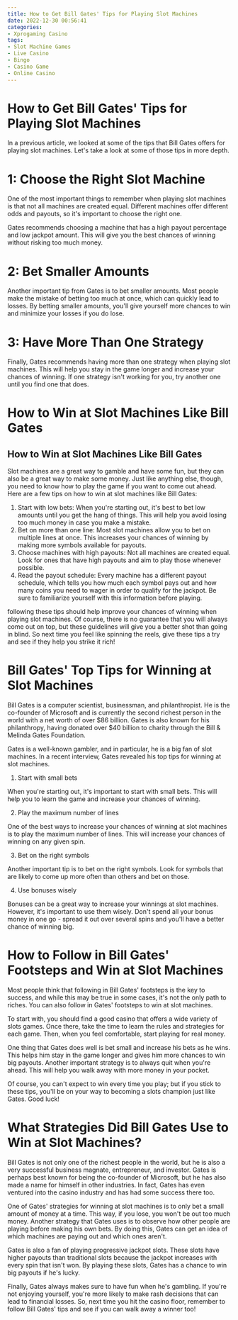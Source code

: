```yaml
---
title: How to Get Bill Gates' Tips for Playing Slot Machines
date: 2022-12-30 00:56:41
categories:
- Xprogaming Casino
tags:
- Slot Machine Games
- Live Casino
- Bingo
- Casino Game
- Online Casino
---
```



#  How to Get Bill Gates' Tips for Playing Slot Machines

In a previous article, we looked at some of the tips that Bill Gates offers for playing slot machines. Let's take a look at some of those tips in more depth.

# 1: Choose the Right Slot Machine

One of the most important things to remember when playing slot machines is that not all machines are created equal. Different machines offer different odds and payouts, so it's important to choose the right one.

Gates recommends choosing a machine that has a high payout percentage and low jackpot amount. This will give you the best chances of winning without risking too much money.

# 2: Bet Smaller Amounts

Another important tip from Gates is to bet smaller amounts. Most people make the mistake of betting too much at once, which can quickly lead to losses. By betting smaller amounts, you'll give yourself more chances to win and minimize your losses if you do lose.

# 3: Have More Than One Strategy

Finally, Gates recommends having more than one strategy when playing slot machines. This will help you stay in the game longer and increase your chances of winning. If one strategy isn't working for you, try another one until you find one that does.

#  How to Win at Slot Machines Like Bill Gates

<h2>How to Win at Slot Machines Like Bill Gates</h2>

Slot machines are a great way to gamble and have some fun, but they can also be a great way to make some money. Just like anything else, though, you need to know how to play the game if you want to come out ahead. Here are a few tips on how to win at slot machines like Bill Gates:

<ol>

<li>Start with low bets: When you're starting out, it's best to bet low amounts until you get the hang of things. This will help you avoid losing too much money in case you make a mistake.</li>

<li>Bet on more than one line: Most slot machines allow you to bet on multiple lines at once. This increases your chances of winning by making more symbols available for payouts. </li>

<li>Choose machines with high payouts: Not all machines are created equal. Look for ones that have high payouts and aim to play those whenever possible.</li>

<li>Read the payout schedule: Every machine has a different payout schedule, which tells you how much each symbol pays out and how many coins you need to wager in order to qualify for the jackpot. Be sure to familiarize yourself with this information before playing.</li>

</ol>

 following these tips should help improve your chances of winning when playing slot machines. Of course, there is no guarantee that you will always come out on top, but these guidelines will give you a better shot than going in blind. So next time you feel like spinning the reels, give these tips a try and see if they help you strike it rich!

#  Bill Gates' Top Tips for Winning at Slot Machines

Bill Gates is a computer scientist, businessman, and philanthropist. He is the co-founder of Microsoft and is currently the second richest person in the world with a net worth of over $86 billion. Gates is also known for his philanthropy, having donated over $40 billion to charity through the Bill & Melinda Gates Foundation.

Gates is a well-known gambler, and in particular, he is a big fan of slot machines. In a recent interview, Gates revealed his top tips for winning at slot machines.

1) Start with small bets

When you're starting out, it's important to start with small bets. This will help you to learn the game and increase your chances of winning.

2) Play the maximum number of lines

One of the best ways to increase your chances of winning at slot machines is to play the maximum number of lines. This will increase your chances of winning on any given spin.

3) Bet on the right symbols

Another important tip is to bet on the right symbols. Look for symbols that are likely to come up more often than others and bet on those.

4) Use bonuses wisely

Bonuses can be a great way to increase your winnings at slot machines. However, it's important to use them wisely. Don't spend all your bonus money in one go - spread it out over several spins and you'll have a better chance of winning big.

#  How to Follow in Bill Gates' Footsteps and Win at Slot Machines

Most people think that following in Bill Gates' footsteps is the key to success, and while this may be true in some cases, it's not the only path to riches. You can also follow in Gates' footsteps to win at slot machines.

To start with, you should find a good casino that offers a wide variety of slots games. Once there, take the time to learn the rules and strategies for each game. Then, when you feel comfortable, start playing for real money.

One thing that Gates does well is bet small and increase his bets as he wins. This helps him stay in the game longer and gives him more chances to win big payouts. Another important strategy is to always quit when you're ahead. This will help you walk away with more money in your pocket.

Of course, you can't expect to win every time you play; but if you stick to these tips, you'll be on your way to becoming a slots champion just like Gates. Good luck!

#  What Strategies Did Bill Gates Use to Win at Slot Machines?

Bill Gates is not only one of the richest people in the world, but he is also a very successful business magnate, entrepreneur, and investor. Gates is perhaps best known for being the co-founder of Microsoft, but he has also made a name for himself in other industries. In fact, Gates has even ventured into the casino industry and has had some success there too.

One of Gates' strategies for winning at slot machines is to only bet a small amount of money at a time. This way, if you lose, you won't be out too much money. Another strategy that Gates uses is to observe how other people are playing before making his own bets. By doing this, Gates can get an idea of which machines are paying out and which ones aren't.

Gates is also a fan of playing progressive jackpot slots. These slots have higher payouts than traditional slots because the jackpot increases with every spin that isn't won. By playing these slots, Gates has a chance to win big payouts if he's lucky.

Finally, Gates always makes sure to have fun when he's gambling. If you're not enjoying yourself, you're more likely to make rash decisions that can lead to financial losses. So, next time you hit the casino floor, remember to follow Bill Gates' tips and see if you can walk away a winner too!